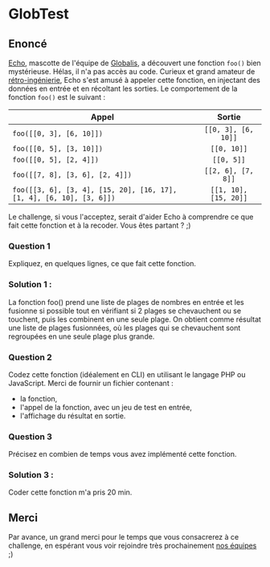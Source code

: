 # GlobTest


## Enoncé

[Echo](https://www.instagram.com/globalisecho/?hl=fr), mascotte de l'équipe de [Globalis](https://www.globalis-ms.com/), a découvert une fonction `foo()` bien mystérieuse. Hélas, il n'a pas accès au code. Curieux et grand amateur de [rétro-ingénierie](https://fr.wikipedia.org/wiki/R%C3%A9tro-ing%C3%A9nierie), Echo s'est amusé à appeler cette fonction, en injectant des données en entrée et en récoltant les sorties. Le comportement de la fonction `foo()` est le suivant :

|  Appel     |  Sortie     |
| ---   |:-:    |
| `foo([[0, 3], [6, 10]])` | `[[0, 3], [6, 10]]` |
| `foo([[0, 5], [3, 10]])` | `[[0, 10]]` |
| `foo([[0, 5], [2, 4]])` | `[[0, 5]]` |
| `foo([[7, 8], [3, 6], [2, 4]])` | `[[2, 6], [7, 8]]` |
| `foo([[3, 6], [3, 4], [15, 20], [16, 17], [1, 4], [6, 10], [3, 6]])` | `[[1, 10], [15, 20]]` |

Le challenge, si vous l'acceptez, serait d'aider Echo à comprendre ce que fait cette fonction et à la recoder. Vous êtes partant ? ;)

### Question 1

Expliquez, en quelques lignes, ce que fait cette fonction.


### Solution 1 :

La fonction foo() prend une liste de plages de nombres en entrée et les fusionne si possible tout en vérifiant si 2 plages se chevauchent ou se touchent, puis les combinent en une seule plage. On obtient comme résultat une liste de plages fusionnées, où les plages qui se chevauchent sont regroupées en une seule plage plus grande.

### Question 2

Codez cette fonction (idéalement en CLI) en utilisant le langage PHP ou JavaScript.
Merci de fournir un fichier contenant :

- la fonction, 
- l'appel de la fonction, avec un jeu de test en entrée,
- l'affichage du résultat en sortie.

### Question 3

Précisez en combien de temps vous avez implémenté cette fonction.

### Solution 3 :

Coder cette fonction m'a pris 20 min.

## Merci

Par avance, un grand merci pour le temps que vous consacrerez à ce challenge, en espérant vous voir rejoindre très prochainement [nos équipes](https://www.globalis-ms.com/jobs/) ;) 